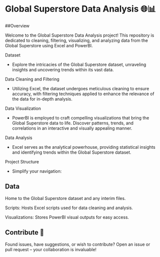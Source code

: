 # Global Superstore Data Analysis 🌐📊
##Overview 

Welcome to the Global Superstore Data Analysis project! This repository is dedicated to cleaning, filtering, visualizing, and analyzing data from the Global Superstore using Excel and PowerBI.

Dataset 
 - Explore the intricacies of the Global Superstore dataset, unraveling insights and uncovering trends within its vast data.

Data Cleaning and Filtering 

- Utilizing Excel, the dataset undergoes meticulous cleaning to ensure accuracy, with filtering techniques applied to enhance the relevance of the data for in-depth analysis.

Data Visualization
 - PowerBI is employed to craft compelling visualizations that bring the Global Superstore data to life. Discover patterns, trends, and correlations in an interactive and visually appealing manner.

Data Analysis

- Excel serves as the analytical powerhouse, providing statistical insights and identifying trends within the Global Superstore dataset.

Project Structure

- Simplify your navigation:

## Data
Home to the Global Superstore dataset and any interim files.

Scripts: Hosts Excel scripts used for data cleaning and analysis.

Visualizations: Stores PowerBI visual outputs for easy access.

## Contribute 🚀
Found issues, have suggestions, or wish to contribute? Open an issue or pull request – your collaboration is invaluable!
